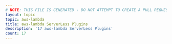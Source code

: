 ```yaml
---
# NOTE: THIS FILE IS GENERATED - DO NOT ATTEMPT TO CREATE A PULL REQUEST TO UPDATE THE DATA. 
layout: topic
topic: aws-lambda
title: aws-lambda ServerLess Plugins
description: '17 aws-lambda ServerLess Plugins'
count: 17
---
```

